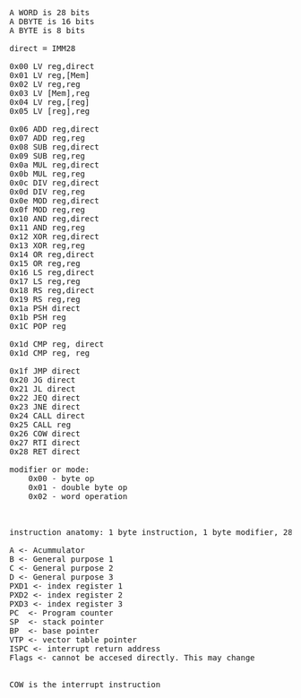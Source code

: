 <pre>

A WORD is 28 bits
A DBYTE is 16 bits
A BYTE is 8 bits

direct = IMM28

0x00 LV reg,direct
0x01 LV reg,[Mem]
0x02 LV reg,reg
0x03 LV [Mem],reg
0x04 LV reg,[reg]
0x05 LV [reg],reg

0x06 ADD reg,direct
0x07 ADD reg,reg
0x08 SUB reg,direct
0x09 SUB reg,reg
0x0a MUL reg,direct
0x0b MUL reg,reg
0x0c DIV reg,direct
0x0d DIV reg,reg
0x0e MOD reg,direct
0x0f MOD reg,reg
0x10 AND reg,direct
0x11 AND reg,reg
0x12 XOR reg,direct
0x13 XOR reg,reg
0x14 OR reg,direct
0x15 OR reg,reg
0x16 LS reg,direct
0x17 LS reg,reg
0x18 RS reg,direct
0x19 RS reg,reg
0x1a PSH direct
0x1b PSH reg
0x1C POP reg

0x1d CMP reg, direct
0x1d CMP reg, reg

0x1f JMP direct
0x20 JG direct
0x21 JL direct
0x22 JEQ direct
0x23 JNE direct
0x24 CALL direct
0x25 CALL reg
0x26 COW direct
0x27 RTI direct
0x28 RET direct

modifier or mode:
    0x00 - byte op
    0x01 - double byte op
    0x02 - word operation 



instruction anatomy: 1 byte instruction, 1 byte modifier, 28 bit operand, 28 bit operand <- 72 bit instructions

A <- Acummulator
B <- General purpose 1 
C <- General purpose 2
D <- General purpose 3
PXD1 <- index register 1
PXD2 <- index register 2
PXD3 <- index register 3
PC  <- Program counter
SP  <- stack pointer
BP  <- base pointer
VTP <- vector table pointer
ISPC <- interrupt return address
Flags <- cannot be accesed directly. This may change


COW is the interrupt instruction

</pre>



